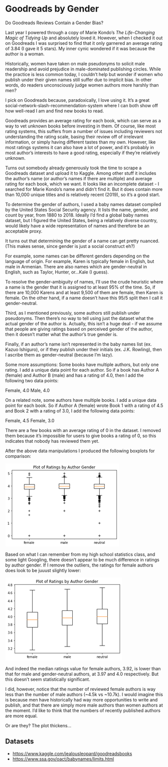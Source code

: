 # Goodreads by Gender
Do Goodreads Reviews Contain a Gender Bias?

Last year I powered through a copy of Marie Kondo’s <em>The Life-Changing Magic of Tidying Up</em> and absolutely loved it. However, when I checked it out on Goodreads I was surprised to find that it only garnered an average rating of 3.84 (I gave it 5 stars). My inner cynic wondered if it was because the author is a woman.

Historically, women have taken on male pseudonyms to solicit male readership and avoid prejudice in male-dominated publishing circles. While the practice is less common today, I couldn’t help but wonder if women who publish under their given names still suffer due to implicit bias. In other words, do readers unconsciously judge women authors more harshly than men?

I pick on Goodreads because, paradoxically, I love using it. It’s a great social-network-slash-recommendation-system where I can both show off how well-read I am and find new books to read.

Goodreads provides an average rating for each book, which can serve as a way to vet unknown books before investing in them. Of course, like most rating systems, this suffers from a number of issues including reviewers not understanding the rating scale, basing their review off of irrelevant information, or simply having different tastes than my own. However, like most ratings systems it can also have a lot of power, and it’s probably in most author’s interests to have a good rating, especially if they’re relatively unknown.

Turns out somebody already generously took the time to scrape a Goodreads dataset and upload it to Kaggle. Among other stuff it includes the author’s name (or author’s names if there are multiple) and average rating for each book, which we want. It looks like an incomplete dataset - I searched for Marie Kondo’s name and didn’t find it. But it does contain more than 10,000 unique titles and is relatively recent (2019), so it’s a good start.

To determine the gender of authors, I used a baby names dataset compiled by the United States Social Security agency. It lists the name, gender, and count by year, from 1880 to 2018. Ideally I’d find a global baby names dataset, but I figured the United States, being a relatively diverse country, would likely have a wide representation of names and therefore be an acceptable proxy.

It turns out that determining the gender of a name can get pretty nuanced. (This makes sense, since gender is just a social construct eh?)

For example, some names can be different genders depending on the language of origin. For example, Karen is typically female in English, but male in Armenian. There are also names which are gender-neutral in English, such as Taylor, Hunter, or...Kale (I guess). 

To resolve the gender-ambiguity of names, I’ll use the crude heuristic where a name is the gender that it is assigned to at least 95% of the time. So, if there are 10,000 Karens and at least 9,500 of them are female, then Karen is female. On the other hand, if a name doesn’t have this 95/5 split then I call it gender-neutral.

Third, as I mentioned previously, some authors still publish under pseudonyms. Then there’s no way to tell using just the dataset what the actual gender of the author is. Actually, this isn’t a huge deal - if we assume that people are giving ratings based on perceived gender of the author, then it doesn’t matter what the author’s true gender is. 

Finally, if an author’s name isn’t represented in the baby names list (ex. Kazuo Ishiguro), or if they publish under their initials (ex. J.K. Rowling), then I ascribe them as gender-neutral (because I’m lazy).

Some more assumptions:
Some books have multiple authors, but only one rating. I add a unique data point for each author. So if a book has Author A (female) and Author B (male) and has a rating of 4.0, then I add the following two data points:

Female, 4.0
Male, 4.0

On a related note, some authors have multiple books. I add a unique data point for each book. So if Author A (female) wrote Book 1 with a rating of 4.5 and Book 2 with a rating of 3.0, I add the following data points:

Female, 4.5
Female, 3.0

There are a few books with an average rating of 0 in the dataset. I removed them because it’s impossible for users to give books a rating of 0, so this indicates that nobody has reviewed them yet.

After the above data manipulations I produced the following boxplots for comparison:

![image info](ratings_by_author_gender_with_outliers.png)

Based on what I can remember from my high school statistics class, and some light Googling, there doesn’t appear to be much difference in ratings by author gender. If I remove the outliers, the ratings for female authors does look to be juuust slightly lower:

![image info](ratings_by_author_gender.png)

And indeed the median ratings value for female authors, 3.92, is lower than that for male and gender-neutral authors, at 3.97 and 4.0 respectively. But this doesn’t seem statistically significant.

I did, however, notice that the number of reviewed female authors is way less than the number of male authors (~4.5k vs ~10.7k). I would imagine this is because men have historically had way more opportunities to write and publish, and that there are simply more male authors than women authors at the moment. I’d like to think that the numbers of recently published authors are more equal.

Or are they? The plot thickens...

## Datasets
* https://www.kaggle.com/jealousleopard/goodreadsbooks
* https://www.ssa.gov/oact/babynames/limits.html
